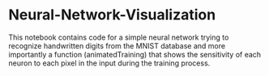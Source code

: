 # Neural-Network-Visualization

This notebook contains code for a simple neural network trying to recognize handwritten digits from the MNIST database and more importantly a function (animatedTraining) that shows the sensitivity of each neuron to each pixel in the input during the training process.
